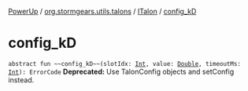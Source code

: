 [PowerUp](../../index.md) / [org.stormgears.utils.talons](../index.md) / [ITalon](index.md) / [config_kD](./config_k-d.md)

# config_kD

`abstract fun ~~config_kD~~(slotIdx: `[`Int`](https://kotlinlang.org/api/latest/jvm/stdlib/kotlin/-int/index.html)`, value: `[`Double`](https://kotlinlang.org/api/latest/jvm/stdlib/kotlin/-double/index.html)`, timeoutMs: `[`Int`](https://kotlinlang.org/api/latest/jvm/stdlib/kotlin/-int/index.html)`): ErrorCode`
**Deprecated:** Use TalonConfig objects and setConfig instead.

